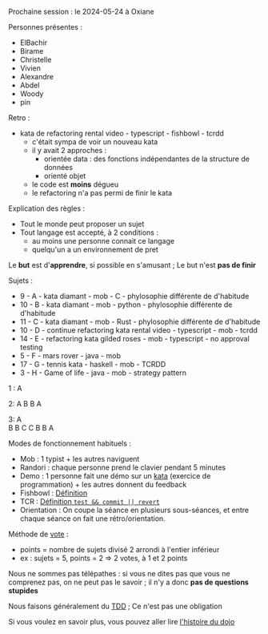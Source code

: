 Prochaine session : le 2024-05-24 à Oxiane

Personnes présentes :
- ElBachir
- Birame
- Christelle
- Vivien
- Alexandre
- Abdel
- Woody
- pin

Retro :
- kata de refactoring rental video - typescript - fishbowl - tcrdd
  - c'était sympa de voir un nouveau kata
  - il y avait 2 approches :
    - orientée data : des fonctions indépendantes de la structure de données
    - orienté objet
  - le code est **moins** dégueu
  - le refactoring n'a pas permi de finir le kata

Explication des règles :
- Tout le monde peut proposer un sujet
- Tout langage est accepté, à 2 conditions :
  - au moins une personne connait ce langage
  - quelqu'un a un environnement de pret

Le **but** est d'**apprendre**, si possible en s'amusant ;
Le but n'est **pas de finir**

Sujets :
- 9 - A - kata diamant - mob - C - phylosophie différente de d'habitude
- 10 - B - kata diamant - mob - python - phylosophie différente de d'habitude
- 11 - C - kata diamant - mob - Rust - phylosophie différente de d'habitude
- 10 - D - continue refactoring kata rental video - typescript - mob - tcrdd
- 14 - E - refactoring kata gilded roses - mob - typescript - no approval testing
- 5 - F - mars rover - java - mob
- 17 - G - tennis kata - haskell - mob - TCRDD
- 3 - H - Game of life - java - mob - strategy pattern

1 :
A

2:
 A 
B B
 A 

3:
  A  
 B B 
C   C
 B B 
  A  

Modes de fonctionnement habituels :
- Mob : 1 typist + les autres naviguent
- Randori : chaque personne prend le clavier pendant 5 minutes
- Demo : 1 personne fait une démo sur un [kata] (exercice de programmation) + les autres donnent du feedback
- Fishbowl : [Définition][fishbowl]
- TCR : [Définition `test && commit || revert`][tcr]
- Orientation : On coupe la séance en plusieurs sous-séances,
  et entre chaque séance on fait une rétro/orientation.

Méthode de [vote] :
- points = nombre de sujets divisé 2 arrondi à l'entier inférieur
- ex : sujets = 5, points = 2 => 2 votes, à 1 et 2 points

Nous ne sommes pas télépathes :
si vous ne dites pas que vous ne comprenez pas, on ne peut pas le savoir ;
il n'y a donc **pas de questions stupides**

Nous faisons généralement du [TDD][test_driven_development] ;
Ce n'est pas une obligation

Si vous voulez en savoir plus, vous pouvez aller lire [l'histoire du dojo]

[kata]: https://web.archive.org/web/20040423023001/http://www.pragprog.com/pragdave/Practices/CodeKata.rdoc
[fishbowl]: https://en.wikipedia.org/wiki/Fishbowl_%28conversation%29
[tcr]: https://medium.com/@kentbeck_7670/test-commit-revert-870bbd756864
[vote]: https://emmanuelpaatz.com/dojosurvey
[test_driven_development]: https://fr.wikipedia.org/wiki/Test_driven_development
[l'histoire du dojo]: https://github.com/dojo-developpement-paris/dojo-developpement-paris.github.io/blob/main/history.md
